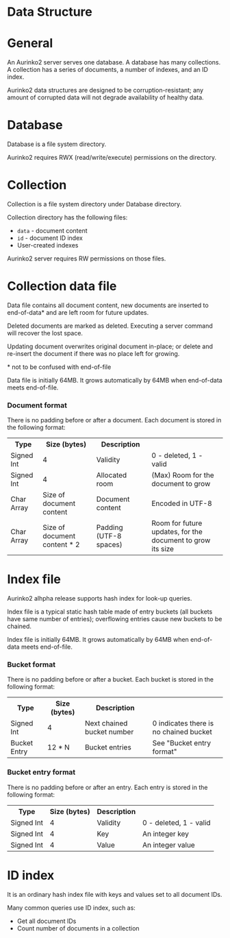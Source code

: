 Data Structure
=

# General
An Aurinko2 server serves one database. A database has many collections. A collection has a series of documents, a number of indexes, and an ID index.

Aurinko2 data structures are designed to be corruption-resistant; any amount of corrupted data will not degrade availability of healthy data.

# Database
Database is a file system directory.

Aurinko2 requires RWX (read/write/execute) permissions on the directory.

# Collection
Collection is a file system directory under Database directory.

Collection directory has the following files:

- `data` - document content
- `id` - document ID index
- User-created indexes

Aurinko2 server requires RW permissions on those files.

# Collection data file
Data file contains all document content, new documents are inserted to end-of-data* and are left room for future updates.

Deleted documents are marked as deleted. Executing a server command will recover the lost space.

Updating document overwrites original document in-place; or delete and re-insert the document if there was no place left for growing.

\* not to be confused with end-of-file

Data file is initially 64MB. It grows automatically by 64MB when end-of-data meets end-of-file.

### Document format
There is no padding before or after a document. Each document is stored in the following format:
<table style="width: 100%;">
  <tr>
    <th>Type</th>
    <th>Size (bytes)</th>
    <th>Description</th>
    <th></th>
  </tr>
  <tr>
    <td>Signed Int</td>
    <td>4</td>
    <td>Validity</td>
    <td>0 - deleted, 1 - valid</td>
  </tr>
  <tr>
    <td>Signed Int</td>
    <td>4</td>
    <td>Allocated room</td>
    <td>(Max) Room for the document to grow</td>
  </tr>
  <tr>
    <td>Char Array</td>
    <td>Size of document content</td>
    <td>Document content</td>
    <td>Encoded in UTF-8</td>
  </tr>
  <tr>
    <td>Char Array</td>
    <td>Size of document content * 2</td>
    <td>Padding (UTF-8 spaces)</td>
    <td>Room for future updates, for the document to grow its size</td>
  </tr>
</table>

# Index file
Aurinko2 alhpha release supports hash index for look-up queries.

Index file is a typical static hash table made of entry buckets (all buckets have same number of entries); overflowing entries cause new buckets to be chained.

Index file is initially 64MB. It grows automatically by 64MB when end-of-data meets end-of-file.

### Bucket format
There is no padding before or after a bucket. Each bucket is stored in the following format:
<table style="width: 100%;">
  <tr>
    <th>Type</th>
    <th>Size (bytes)</th>
    <th>Description</th>
    <th></th>
  </tr>
  <tr>
    <td>Signed Int</td>
    <td>4</td>
    <td>Next chained bucket number</td>
    <td>0 indicates there is no chained bucket</td>
  </tr>
  <tr>
    <td>Bucket Entry</td>
    <td>12 * N</td>
    <td>Bucket entries</td>
    <td>See "Bucket entry format"</td>
  </tr>
</table>

### Bucket entry format
There is no padding before or after an entry. Each entry is stored in the following format:
<table style="width: 100%;">
  <tr>
    <th>Type</th>
    <th>Size (bytes)</th>
    <th>Description</th>
    <th></th>
  </tr>
  <tr>
    <td>Signed Int</td>
    <td>4</td>
    <td>Validity</td>
    <td>0 - deleted, 1 - valid</td>
  </tr>
  <tr>
    <td>Signed Int</td>
    <td>4</td>
    <td>Key</td>
    <td>An integer key</td>
  </tr>
  <tr>
    <td>Signed Int</td>
    <td>4</td>
    <td>Value</td>
    <td>An integer value</td>
  </tr>
</table>

# ID index
It is an ordinary hash index file with keys and values set to all document IDs.

Many common queries use ID index, such as:

- Get all document IDs
- Count number of documents in a collection